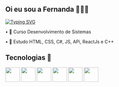 ## Oi eu sou a Fernanda 🙋🏽‍♀️
   <a href="https://git.io/typing-svg"><img src="https://readme-typing-svg.demolab.com?font=Fira+Code&weight=100&color=C71C72&center=true&vCenter=true&width=435&lines=+++++++++++++++++Ol%C3%A1+me+chamo+Fernanda%2C" alt="Typing SVG" /></a>
<p>
 • 🏫 Curso Desenvolvimento de Sistemas
<p>
 • 📑 Estudo HTML, CSS, C#, JS, APi, ReactJs e C++
    

## Tecnologias 🌟
<div style="display: inline_block">
  <img  height="45" windth="45" src="https://cdn.jsdelivr.net/gh/devicons/devicon/icons/html5/html5-original.svg" />
  <img  height="45" windth="45" src="https://cdn3d.iconscout.com/3d/free/thumb/free-c-language-3d-icon-download-in-png-blend-fbx-gltf-file-formats--logo-mobile-developer-programming-pack-logos-icons-5453029.png?f=webp" />
  
   <img height="45" windth="45" src="https://cdn.jsdelivr.net/gh/devicons/devicon@latest/icons/css3/css3-original.svg" />
          
  <img height= "45" windth="45" src="https://cdn.jsdelivr.net/gh/devicons/devicon@latest/icons/csharp/csharp-original.svg" />
  <img height= "45" windth="45" border radius = "10" src="https://cdn.jsdelivr.net/gh/devicons/devicon@latest/icons/javascript/javascript-original.svg"/>
  <img height= "45" windth="45" border radius = "10" src="https://cdn.jsdelivr.net/gh/devicons/devicon@latest/icons/react/react-original.svg"/>
   
                  
 ## 
</div>
